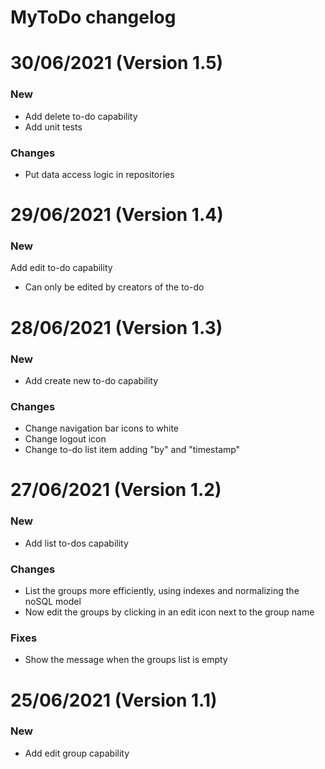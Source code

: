 # MyToDo changelog

# 30/06/2021 (Version 1.5)
### New
- Add delete to-do capability
- Add unit tests
### Changes
- Put data access logic in repositories

# 29/06/2021 (Version 1.4)
### New
Add edit to-do capability
- Can only be edited by creators of the to-do

# 28/06/2021 (Version 1.3)
### New
- Add create new to-do capability
### Changes
- Change navigation bar icons to white
- Change logout icon
- Change to-do list item adding "by" and "timestamp"

# 27/06/2021 (Version 1.2)
### New
- Add list to-dos capability
### Changes
- List the groups more efficiently, using indexes and normalizing the noSQL model
- Now edit the groups by clicking in an edit icon next to the group name
### Fixes
- Show the message when the groups list is empty

# 25/06/2021 (Version 1.1)
### New
- Add edit group capability
